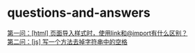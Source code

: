 # questions-and-answers
<a href="HTML/2022-4-13/one-answer.md">第一问：[html] 页面导入样式时，使用link和@import有什么区别？</a><br/>
<a href="JS/2022-4-13/[js] 写一个方法去掉字符串中的空格">第二问：[js] 写一个方法去掉字符串中的空格</a>
